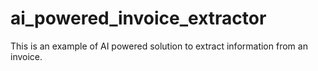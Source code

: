 # ai_powered_invoice_extractor
This is an example of AI powered solution to extract information from an invoice.
